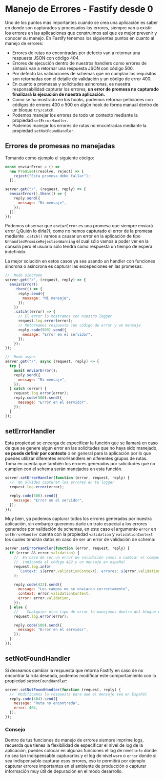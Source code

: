 # Manejo de Errores - Fastify desde 0

Uno de los puntos más importantes cuando se crea una aplicación es saber en donde son capturados y procesados
los errores, siempre van a existir los errores en las aplicaciones que construimos así que es mejor prevenir
y conocer su manejo. En Fastify tenemos los siguientes puntos en cuanto al manejo de errores:

- Errores de rutas no encontradas por defecto van a retornar una respuesta JSON con código 404.
- Errores de ejecución dentro de nuestros handlers como errores de sintaxis van a retornar una respuesta JSON con código 500.
- Por defecto las validaciones de schemas que no cumplan los requisitos son retornadas con el detalle de validación
  y un código de error 400.
- En cuanto a promesas y solicitudes asincronas, es nuestra responsabilidad capturar los errores, **un error de promesa
  no capturado finalizará la ejecución de nuestra aplicación.**
- Como se ha mostrado en los hooks, podemos retornar peticiones con códigos de errores 400 o 500 en algún hook
  de forma manual dentro de un bloque `try/catch`.
- Podemos manejar los errores de todo un contexto mediante la propiedad `setErrorHandler`.
- Podemos manejar los errores de rutas no encontradas mediante la propiedad `setNotFoundHandler`.

## Errores de promesas no manejadas

Tomando como ejemplo el siguiente código:

```js
const enviarError = () =>
  new Promise((resolve, reject) => {
    reject("Esta promesa debe fallar");
  });

server.get("/", (request, reply) => {
  enviarError().then(() => {
    reply.send({
      message: "Mi mensaje",
    });
  });
});
```

Podemos observar que `enviarError` es una promesa que siempre enviará error (¿Quién lo diria?), como no hemos capturado el error de
la promesa mediante `.catch()` vamos a causar un error en la aplicación de tipo `UnhandledPromiseRejectionWarning`
el cual sólo vamos a poder ver en la consola pero el usuario sólo tendrá como respuesta un tiempo de espera indefinido.

La mejor solución en estos casos ya sea usando un handler con funciones sincrona o asíncrona es capturar las excepeciones
en las promesas:

```js
//  Modo sincrono
server.get("/", (request, reply) => {
  enviarError()
    .then(() => {
      reply.send({
        message: "Mi mensaje",
      });
    })
    .catch((error) => {
      // El error lo mostramos con nuestro logger
      request.log.error(error);
      // Retornamos respuesta con código de error y un mensaje
      reply.code(500).send({
        message: "Error en el servidor",
      });
    });
});

//  Modo async
server.get("/", async (request, reply) => {
  try {
    await enviarError();
    reply.send({
      message: "Mi mensaje",
    });
  } catch (error) {
    request.log.error(error);
    reply.code(500).send({
      message: "Error en el servidor",
    });
  }
});
```

## setErrorHandler

Esta propiedad se encarga de especificar la función que se llamará en caso de que se genere algún error en
las solicitudes que no haya sido manejado, **se puede definir por contexto** o en general para la aplicación por lo que puedes
utilizar diferentes errorHandlers en diferentes grupos de rutas. Toma en cuenta que también los errores
generados por solicitudes que no cumplen con el schema serán manejados en esta función.

```js
server.setErrorHandler(function (error, request, reply) {
  //  No olvides capturar los errores en tu logger
  request.log.error(error);

  reply.code(500).send({
    message: "Error en el servidor",
  });
});
```

Muy bien, ya podemos capturar todos los errores generados por nuestra aplicación, sin embargo queremos
darle un trato especial a los errores generados por validación de schemas, en este caso el argumento `error`
en `setErrorHandler` cuenta con la propiedad `validation` y `validationContext` los cuales tendrán datos en
caso de ser un error de validación de schema:

```js
server.setErrorHandler(function (error, request, reply) {
  if (error && error.validation) {
    //  En caso de ser un error de validación vamos a cambiar el comportamiento
    //  indicando el código 422 y un mensaje en español
    request.log.info(
      `Context: ${error.validationContext}, errores: ${error.validation}`
    );

    reply.code(422).send({
      message: "Los campos no se enviaron correctamente",
      context: error.validationContext,
      error: error.validation,
    });
  } else {
    //    Cualquier otro tipo de error lo manejamos dentro del bloque else
    request.log.error(error);

    reply.code(500).send({
      message: "Error en el servidor",
    });
  }
});
```

## setNotFoundHandler

Si deseamos cambiar la respuesta que retorna Fastify en caso de no encontrar la ruta deseada, podemos
modificar este comportamiento con la propiedad `setNotFoundHandler`:

```js
server.setNotFoundHandler(function (request, reply) {
  //  Modificamos la respuesta para que el mensaje sea en Español
  reply.code(404).send({
    message: "Ruta no encontrada",
    error: 404,
  });
});
```

### Consejo

Dentro de tus funciones de manejo de errores siempre imprime logs, recuerda que tienes la flexibilidad
de especificar el nivel de log de la aplicación, puedes colocar en algunas funciones el log de nivel `info`
donde no sea tan indispensable capturarlos y el log de nivel `warn` o `error` donde si sea indispensable capturar
esos errores, eso te permitirá por ejemplo capturar errores importantes en el ambiente de producción o capturar
información muy útil de depuración en el modo desarrollo.

